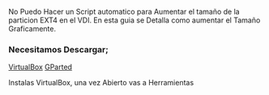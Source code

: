 No Puedo Hacer un Script automatico para Aumentar el tamaño de la particion EXT4 en el VDI. En esta guia se Detalla como aumentar el Tamaño Graficamente. <br>

### Necesitamos Descargar;
[VirtualBox](https://www.virtualbox.org/wiki/Downloads)
[GParted](https://sourceforge.net/projects/gparted/files/gparted-live-testing/1.6.0-3/gparted-live-1.6.0-3-amd64.iso/download?use_mirror=razaoinfo)

Instalas VirtualBox, una vez Abierto vas a Herramientas
